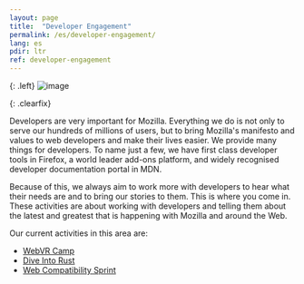 ```yaml
---
layout: page
title:  "Developer Engagement"
permalink: /es/developer-engagement/
lang: es
pdir: ltr
ref: developer-engagement
---
```


{: .left}
![image](/asserts/img/development.png)

{: .clearfix}
&nbsp;

Developers are very important for Mozilla. Everything we do is not only to serve our hundreds of millions of users, but to bring Mozilla's manifesto and values to web developers and make their lives easier. We provide many things for developers. To name just a few, we have first class developer tools in Firefox, a world leader add-ons platform, and widely recognised developer documentation portal in MDN.

Because of this, we always aim to work more with developers to hear what their needs are and to bring our stories to them. This is where you come in. These activities are about working with developers and telling them about the latest and greatest that is happening with Mozilla and around the Web.

Our current activities in this area are:

* [WebVR Camp](/developer-engagement/webvr-camp/)
* [Dive Into Rust](/developer-engagement/rust-hack/)
* [Web Compatibility Sprint](/developer-engagement/webcompat-sprint/)
